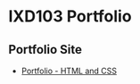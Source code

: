 IXD103 Portfolio
================

Portfolio Site
--------------

- [Portfolio - HTML and CSS](https://sarahcupples.github.io/Portfolio/index.html)

